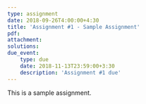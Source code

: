 ```yaml
---
type: assignment
date: 2018-09-26T4:00:00+4:30
title: 'Assignment #1 - Sample Assignment'
pdf: 
attachment: 
solutions: 
due_event: 
    type: due
    date: 2018-11-13T23:59:00+3:30
    description: 'Assignment #1 due'
---
```

This is a sample assignment.
